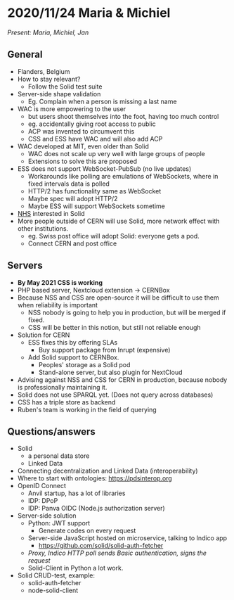 # 2020/11/24 Maria & Michiel

*Present: Maria, Michiel, Jan*

## General

* Flanders, Belgium
* How to stay relevant?
  * Follow the Solid test suite
* Server-side shape validation
  * Eg. Complain when a person is missing a last name
* WAC is more empowering to the user
  * but users shoot themselves into the foot, having too much control
  * eg. accidentally giving root access to public
  * ACP was invented to circumvent this
  * CSS and ESS have WAC and will also add ACP
* WAC developed at MIT, even older than Solid
  * WAC does not scale up very well with large groups of people
  * Extensions to solve this are proposed
* ESS does not support WebSocket-PubSub (no live updates)
  * Workarounds like polling are emulations of WebSockets, where in fixed intervals data is polled
  * HTTP/2 has functionality same as WebSocket
  * Maybe spec will adopt HTTP/2
  * Maybe ESS will support WebSockets sometime
* [NHS](https://www.nhs.uk/) interested in Solid
* More people outside of CERN will use Solid, more network effect with other institutions.
  * eg. Swiss post office will adopt Solid: everyone gets a pod.
  * Connect CERN and post office

## Servers

* **By May 2021 CSS is working**
* PHP based server, Nextcloud extension -> CERNBox
* Because NSS and CSS are open-source it will be difficult to use them when reliability is important
  * NSS nobody is going to help you in production, but will be merged if fixed.
  * CSS will be better in this notion, but still not reliable enough
* Solution for CERN
  * ESS fixes this by offering SLAs
    * Buy support package from Inrupt (expensive)
  * Add Solid support to CERNBox.
    * Peoples' storage as a Solid pod
    * Stand-alone server, but also plugin for NextCloud
* Advising against NSS and CSS for CERN in production, because nobody is professionally maintaining it.
* Solid does not use SPARQL yet. (Does not query across databases)
* CSS has a triple store as backend
* Ruben's team is working in the field of querying

## Questions/answers

* Solid
  * a personal data store
  * Linked Data
* Connecting decentralization and Linked Data (interoperability)
* Where to start with ontologies: https://pdsinterop.org
* OpenID Connect
  * Anvil startup, has a lot of libraries
  * IDP: DPoP
  * IDP: Panva OIDC (Node.js authorization server)
* Server-side solution
  * Python: JWT support
    * Generate codes on every request
  * Server-side JavaScript hosted on microservice, talking to Indico app
    * https://github.com/solid/solid-auth-fetcher
  * *Proxy, Indico HTTP poll sends Basic authentication, signs the request*
  * Solid-Client in Python a lot work.
* Solid CRUD-test, example:
  * solid-auth-fetcher
  * node-solid-client
